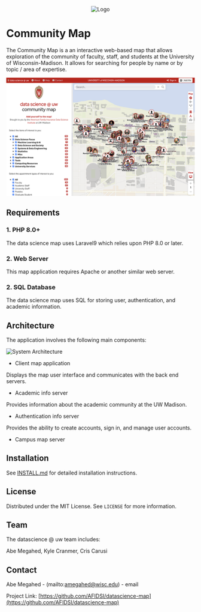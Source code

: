<p align="center">
  <div align="center">
    <img src="./images/icon.svg" alt="Logo" style="width:50%">
  </div>
</p>

# Community Map

The Community Map is a an interactive web-based map that allows exploration of the community of faculty, staff, and students at the University of Wisconsin-Madison.  It allows for searching for people by name or by topic / area of expertise.

![Screen Shot](images/datascience-map.png)

## Requirements

### 1. PHP 8.0+

The data science map uses Laravel9 which relies upon PHP 8.0 or later. 

### 2. Web Server

This map application requires Apache or another similar web server.

### 2. SQL Database

The data science map uses SQL for storing user, authentication, and academic information.

## Architecture

The application involves the following main components:

![System Architecture](images/system-architecture.png)

- Client map application

Displays the map user interface and communicates with the back end servers.

- Academic info server

Provides information about the academic community at the UW Madison.

- Authentication info server

Provides the ability to create accounts, sign in, and manage user accounts.

- Campus map server

## Installation

See [INSTALL.md](INSTALL.md) for detailed installation instructions.

<!-- LICENSE -->
## License

Distributed under the MIT License. See `LICENSE` for more information.

<!-- TEAM -->
## Team
The datascience @ uw team includes:

Abe Megahed, Kyle Cranmer, Cris Carusi

<!-- CONTACT -->
## Contact

Abe Megahed - (mailto:amegahed@wisc.edu) - email

Project Link: [https://github.com/AFIDSI/datascience-map](https://github.com/AFIDSI/datascience-map)

